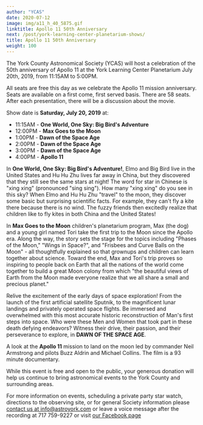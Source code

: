 ```yaml
---
author: "YCAS"
date: 2020-07-12
image: img/a11_h_40_5875.gif
linktitle: Apollo 11 50th Anniversary
next: /post/york-learning-center-planetarium-shows/
title: Apollo 11 50th Anniversary 
weight: 100
---
```

The York County Astronomical Society (YCAS) will host a celebration of the 50th anniversary of Apollo 11 at the York Learning Center Planetarium July 20th, 2019, from 11:15AM to 5:00PM.

All seats are free this day as we celebrate the Apollo 11 mission anniversary. Seats are available on a first come, first served basis. There are 58 seats. After each presentation, there will be a discussion about the movie.

Show date is **Saturday, July 20, 2019** at:

* 11:15AM - **One World, One Sky: Big Bird's Adventure**
* 12:00PM - **Max Goes to the Moon**
* 1:00PM - **Dawn of the Space Age**
* 2:00PM - **Dawn of the Space Age**
* 3:00PM - **Dawn of the Space Age**
* 4:00PM - **Apollo 11**
 
In **One World, One Sky: Big Bird's Adventure!**, Elmo and Big Bird live in the United States and Hu Hu Zhu lives far away in China, but they discovered that they still see the same stars at night! The word for star in Chinese is "xing xing" (pronounced "sing sing"). How many "xing xing" do you see in this sky? When Elmo and Hu Hu Zhu "travel" to the moon, they discover some basic but surprising scientific facts. For example, they can't fly a kite there because there is no wind. The fuzzy friends then excitedly realize that children like to fly kites in both China and the United States!

In **Max Goes to the Moon** children's planetarium program, Max (the dog) and a young girl named Tori take the first trip to the Moon since the Apollo era. Along the way, the story sets the stage for the topics including "Phases of the Moon," "Wings in Space?", and "Frisbees and Curve Balls on the Moon" - all thoughtfully explained so that grownups and children can learn together about science. Toward the end, Max and Tori's trip proves so inspiring to people back on Earth that all the nations of the world come together to build a great Moon colony from which "the beautiful views of Earth from the Moon made everyone realize that we all share a small and precious planet."

Relive the excitement of the early days of space exploration! From the launch of the first artificial satellite Sputnik, to the magnificent lunar landings and privately operated space flights. Be immersed and overwhelmed with this most accurate historic reconstruction of Man's first steps into space.
Who were these Men and Women that took part in these death defying endeavors? Witness their drive, their passion, and their perseverance to explore, in **DAWN OF THE SPACE AGE**.

A look at the **Apollo 11** mission to land on the moon led by commander Neil Armstrong and pilots Buzz Aldrin and Michael Collins. The film is a 93 minute documentary.

While this event is free and open to the public, your generous donation will help us continue to bring astronomical events to the York County and surrounding areas.

For more information on events, scheduling a private party star watch, directions to the observing site, or for general Society information please [contact us at info@astroyork.com](info@astroyork.com) or leave a voice message after the recording at 717 759-9227 or visit [our Facebook page](https://www.facebook.com/astroyork)